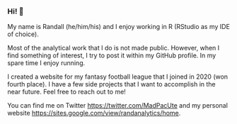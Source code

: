 ### Hi! 👋

My name is Randall (he/him/his) and I enjoy working in R (RStudio as my IDE of choice).   

Most of the analytical work that I do is not made public. However, when I find something of interest, I try to post it within my GitHub profile. In my spare time I enjoy running. 

I created a website for my fantasy football league that I joined in 2020 (won fourth place). I have a few side projects that I want to accomplish in the near future. Feel free to reach out to me! 

You can find me on Twitter https://twitter.com/MadPacUte and my personal website https://sites.google.com/view/randanalytics/home.

<!--
**MadPacUte/MadPacUte** is a ✨ _special_ ✨ repository because its `README.md` (this file) appears on your GitHub profile.

